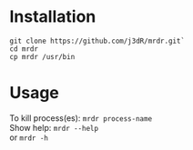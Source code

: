 # Installation
    git clone https://github.com/j3dR/mrdr.git`
    cd mrdr
    cp mrdr /usr/bin

# Usage
To kill process(es):
`mrdr process-name`  
Show help:
`mrdr --help`  
or
`mrdr -h`
